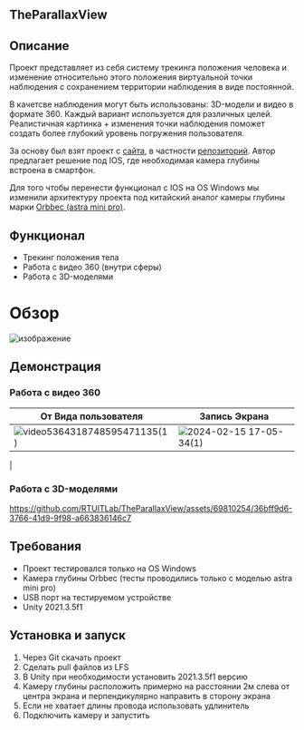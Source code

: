 TheParallaxView
---------------
## Описание

Проект представляет из себя систему трекинга положения человека и изменение относительно этого положения виртуальной точки наблюдения с сохранением территории наблюдения в виде постоянной.

В качетсве наблюдения могут быть использованы: 3D-модели и видео в формате 360. Каждый вариант используется для различных целей. Реалистичная картинка + изменения точки наблюдения поможет создать более глубокий уровень погружения пользователя.

За основу был взят проект с [сайта](https://www.anxious-bored.com/blog/2018/2/25/theparallaxview-illusion-of-depth-by-3d-head-tracking-on-iphone-x), в частности [репозиторий](https://github.com/algomystic/TheParallaxView). Автор предлагает решение под IOS, где необходимая камера глубины встроена в смартфон.

Для того чтобы перенести функционал с IOS на OS Windows мы изменили архитектуру проекта под китайский аналог камеры глубины марки [Orbbec (astra mini pro)](https://www.orbbec.com/products/structured-light-camera/astra-mini-pro/).


## Функционал
* Трекинг положения тела
* Работа с видео 360 (внутри сферы)
* Работа с 3D-моделями

# Обзор

![изображение](https://github.com/RTUITLab/TheParallaxView/assets/69810254/989c264f-ec79-4b6a-9f80-54b961b28911)


## Демонстрация

### Работа с видео 360
| От Вида пользователя  | Запись Экрана |
| ------------- | ------------- |
|  ![video5364318748595471135(1)](https://github.com/RTUITLab/TheParallaxView/assets/69810254/a8925d52-e797-48dc-9fe4-ebe3c85b56a5) | ![2024-02-15 17-05-34(1)](https://github.com/RTUITLab/TheParallaxView/assets/69810254/d2bc076c-d4dc-447a-975c-005ac092a1ef)
  |
### Работа с 3D-моделями 

https://github.com/RTUITLab/TheParallaxView/assets/69810254/36bff9d6-3766-41d9-9f98-a663836146c7

## Требования

* Проект тестировался только на OS Windows
* Камера глубины Orbbec (тесты проводились только с моделью astra mini pro)
* USB порт на тестируемом устройстве
* Unity 2021.3.5f1


## Установка и запуск
1. Через Git скачать проект
2. Сделать pull файлов из LFS
3. В Unity при необходимости установить 2021.3.5f1 версию
4. Камеру глубины расположить примерно на расстоянии 2м слева от центра экрана и перпендикулярно направить в сторону экрана
5. Если не хватает длины провода использовать удлинитель
6. Подключить камеру и запустить
